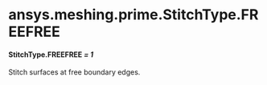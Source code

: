 <a id="ansys-meshing-prime-stitchtype-freefree"></a>

# ansys.meshing.prime.StitchType.FREEFREE

<a id="ansys.meshing.prime.StitchType.FREEFREE"></a>

#### StitchType.FREEFREE *= 1*

Stitch surfaces at free boundary edges.

<!-- !! processed by numpydoc !! -->
